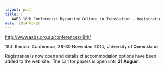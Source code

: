```yaml
---
layout: post
title: |
   AABS 18th Conference: Byzantine Culture in Translation - Registration Open
date: 2014-06-26
---
```


<http://www.aabs.org.au/conferences/18th/>

18th Biennial
Conference, 28-30 November 2014, University of
Queensland

Registration is now open and details of
accommodation options have been added to the web site.  The call for
papers is open until **31 August**.
